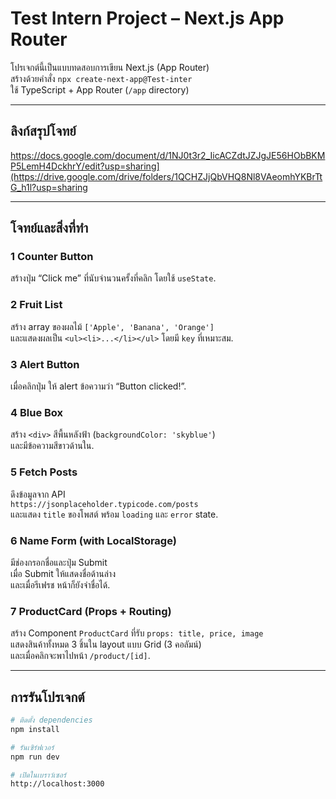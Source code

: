 #  Test Intern Project – Next.js App Router

โปรเจกต์นี้เป็นแบบทดสอบการเขียน Next.js (App Router)  
สร้างด้วยคำสั่ง `npx create-next-app@Test-inter`  
ใช้ TypeScript + App Router (`/app` directory)

---

## ลิงก์สรุปโจทย์
https://docs.google.com/document/d/1NJ0t3r2_IicACZdtJZJgJE56HObBKMP5LemH4DckhrY/edit?usp=sharing](https://drive.google.com/drive/folders/1QCHZJjQbVHQ8Nl8VAeomhYKBrTtG_h1l?usp=sharing

---

## โจทย์และสิ่งที่ทำ

### 1️ Counter Button
สร้างปุ่ม “Click me” ที่นับจำนวนครั้งที่คลิก โดยใช้ `useState`.

### 2️ Fruit List
สร้าง array ของผลไม้ `['Apple', 'Banana', 'Orange']`  
และแสดงผลเป็น `<ul><li>...</li></ul>` โดยมี `key` ที่เหมาะสม.

### 3️ Alert Button
เมื่อคลิกปุ่ม ให้ alert ข้อความว่า “Button clicked!”.

### 4️ Blue Box
สร้าง `<div>` สีพื้นหลังฟ้า (`backgroundColor: 'skyblue'`)  
และมีข้อความสีขาวด้านใน.

### 5️ Fetch Posts
ดึงข้อมูลจาก API  
`https://jsonplaceholder.typicode.com/posts`  
และแสดง `title` ของโพสต์ พร้อม `loading` และ `error` state.

### 6️ Name Form (with LocalStorage)
มีช่องกรอกชื่อและปุ่ม Submit  
เมื่อ Submit ให้แสดงชื่อด้านล่าง  
และเมื่อรีเฟรช หน้าก็ยังจำชื่อได้.

### 7️ ProductCard (Props + Routing)
สร้าง Component `ProductCard` ที่รับ `props: title, price, image`  
แสดงสินค้าทั้งหมด 3 ชิ้นใน layout แบบ Grid (3 คอลัมน์)  
และเมื่อคลิกจะพาไปหน้า `/product/[id]`.

---

## การรันโปรเจกต์

```bash
# ติดตั้ง dependencies
npm install

# รันเซิร์ฟเวอร์
npm run dev

# เปิดในเบราว์เซอร์
http://localhost:3000
